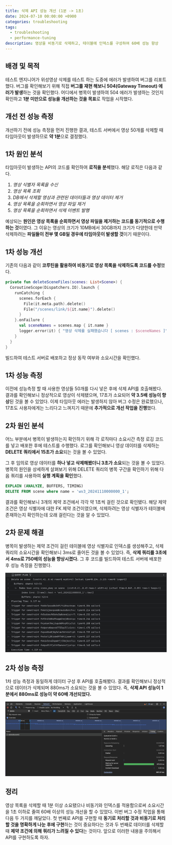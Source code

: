 ```yaml
---
title: 삭제 API 성능 개선 (1분 -> 1초)
date: 2024-07-10 00:00:00 +0900
categories: troubleshooting
tags:
  - troubleshooting
  - performance-tuning
description: 영상을 비동기로 삭제하고, 테이블에 인덱스를 구성하여 60배 성능 향상
---
```


## 배경 및 목적

테스트 엔지니어가 위성영상 삭제를 테스트 하는 도중에 에러가 발생하여 버그를 리포트했다. 버그를 확인해보기 위해 직접 **버그를 재현 해보니 504(Gateway Timeout) 에러가 발생**하는 것을 확인했다. 어디에서 병목이 발생하여 504 에러가 발생하는 것인지 확인하고 **1분 미만으로 성능을 개선하는 것을 목표**로 작업을 시작했다.

## 개선 전 성능 측정

개선하기 전에 성능 측정을 먼저 진행한 결과, 테스트 서버에서 영상 50개를 삭제할 때 타임아웃이 발생하므로 **약 1분**으로 결정했다.

## 1차 원인 분석

타임아웃이 발생하는 API의 코드를 확인하여 **로직을 분석**했다. 해당 로직은 다음과 같다.

1. *영상 식별자 목록을 수신*
2. *영상 목록 조회*
3. *DB에서 삭제할 영상과 관련된 데이터들과 영상 데이터 제거*
4. *영상 목록을 순회하면서 영상 파일 제거*
5. *영상 목록을 순회하면서 삭제 이벤트 발행*

예상되는 **원인은 영상 목록을 순회하면서 영상 파일을 제거하는 코드를 동기적으로 수행하는 것**이였다. 그 이유는 영상의 크기가 10MB에서 30GB까지 크기가 다양한데 만약 삭제하려는 **파일들이 전부 몇 GB일 경우에 타임아웃이 발생할 것**이기 때문이다. 

## 1차 성능 개선

기존의 다음과 같이 **코루틴을 활용하여 비동기로 영상 목록을 삭제하도록 코드를 수정**했다.
```kotlin
private fun deleteSceneFiles(scenes: List<Scene>) {
  CoroutineScope(Dispatchers.IO).launch {
    runCatching {
      scenes.forEach {
        File(it.meta.path).delete()
        File("/scenes/link/${it.name}").delete()
      }
    }.onFailure {
      val sceneNames = scenes.map { it.name }
      logger.error(it) { "영상 삭제를 실패했습니다 [ scenes : $sceneNames ]" }
    }
  }
}
```

빌드하여 테스트 서버로 배포하고 정상 동작 여부와 소요시간을 확인했다.

## 1차 성능 측정

이전에 성능측정 할 때 사용한 영상들 50개를 다시 넣은 후에 삭제 API를 호출해봤다. 결과를 확인해보니 정상적으로 영상이 삭제됐으며, 17초가 소요되어 **약 3.5배 성능이 향상**된 것을 볼 수 있었다. 이제 타임아웃 에러는 발생하지 않아 버그 수정은 완료했으나, 17초도 사용자에게는 느리다고 느껴지기 때문에 **추가적으로 개선 작업을 진행**했다.

## 2차 원인 분석

어느 부분에서 병목이 발생하는지 확인하기 위해 각 로직마다 소요시간 측정 로깅 코드를 넣고 배포한 후에 테스트를 수행했다. 로그를 확인해보니 영상 데이터를 삭제하는 **DELETE 쿼리에서 15초가 소요**되는 것을 볼 수 있었다.

그 후 임의로 영상 데이터를 **하나 넣고 삭제해봤더니 3초가 소요**되는 것을 볼 수 있었다. 병목의 원인을 상세하게 살펴보기 위해 DELETE 쿼리의 병목 구간을 확인하기 위해 다음 쿼리를 사용하여 **실행 계획을 확인**했다.
```sql
EXPLAIN (ANALYZE, BUFFERS, TIMING)  
DELETE FROM scene where name = 'wv3_20241110000000_1';
```

결과를 확인해보니 3개의 제약 조건에서 각각 약 1초씩 걸린 것으로 확인됐다. 해당 제약 조건은 영상 식별자에 대한 FK 제약 조건이였으며, 삭제하려는 영상 식별자가 테이블에 존재하는지 확인하는데 오래 걸린다는 것을 알 수 있었다. 

## 2차 문제 해결

병목이 발생하는 제약 조건이 걸린 테이블에 영상 식별자로 인덱스를 생성해주고, 삭제 쿼리의 소요시간을 확인해보니 3ms로 줄어든 것을 볼 수 있었다. 즉, **삭제 쿼리를 3초에서 4ms로 750배의 성능을 향상시켰다.** 그 후 코드를 빌드하여 테스트 서버에 배포한 후 성능 측정을 진행했다.

![query-plan](/assets/img/2024-11-10-delete-scene-performance-1.png)

## 2차 성능 측정

1차 성능 측정과 동일하게 데이터 구성 후 API를 호출해봤다. 결과를 확인해보니 정상적으로 데이터가 삭제되며 880ms가 소요되는 것을 볼 수 있었다. 즉, **삭제 API 성능이 1분에서 880ms로 성능이 약 60배 개선되었다.**

![query-plan](/assets/img/2024-11-10-delete-scene-performance-2.png)

## 정리

영상 목록을 삭제할 때 1분 이상 소요됐으나 비동기와 인덱스를 적용함으로써 소요시간을 1초 이하로 줄여 60배 이상의 성능 개선을 할 수 있었다. 이번 버그 수정 작업을 통해 다음 두 가지를 깨달았다. 첫 번째로 API를 구현할 때 **동기로 처리할 것과 비동기로 처리할 것을 명확하게 나눈 후에 구현**하는 것이 중요하다는 것과 두 번째로 데이터를 삭제할 때 **제약 조건에 의해 쿼리가 느려질 수 있다**는 것이다. 앞으로 이러한 내용을 주의해서 API를 구현하도록 하자.